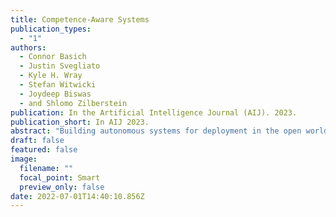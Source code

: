 ```yaml
---
title: Competence-Aware Systems
publication_types:
  - "1"
authors:
  - Connor Basich
  - Justin Svegliato
  - Kyle H. Wray
  - Stefan Witwicki
  - Joydeep Biswas
  - and Shlomo Zilberstein
publication: In the Artificial Intelligence Journal (AIJ). 2023.
publication_short: In AIJ 2023.
abstract: "Building autonomous systems for deployment in the open world has been a longstanding objective in both artificial intelligence and robotics. The open world, however, presents novel challenges that question some of the assumptions often made in contemporary AI models. Autonomous systems that operate in the open world face complex, non-stationary environments wherein enumerating all situations the system may face over the course of its deployment is intractable. Nevertheless, these systems are expected to operate safely and reliably for extended durations. Consequently, many of these systems exhibit some degree of reliance on human assistance to mitigate risks while completing their tasks, and are hence better treated as *semi-autonomous systems*. In order to reduce unnecessary reliance on humans and optimize autonomy, we propose a novel introspective planning model---*competence-aware systems* (CAS)---that enables a semi-autonomous system to reason about its own competence in the form of multiple levels of autonomy by leveraging human feedback or assistance. A CAS learns to adjust its level of autonomy based on experience and interactions with a human authority to reduce improper reliance on the human, consequently optimizing the degree of autonomy it employs in any given circumstance.  To handle situations where the initial CAS model has an insufficient state representation to properly discriminate feedback received from humans, we then introduce a methodology called *iterative state space refinement* for iteratively increasing the granularity of the state space online. The approach exploits information that exists in the standard CAS model and requires no additional input from the human. The result is an agent that can more confidently predict the correct feedback from the human authority in each level of autonomy, enabling it learn its competence in a larger portion of the state space."
draft: false
featured: false
image:
  filename: ""
  focal_point: Smart
  preview_only: false
date: 2022-07-01T14:40:10.856Z
---
```

